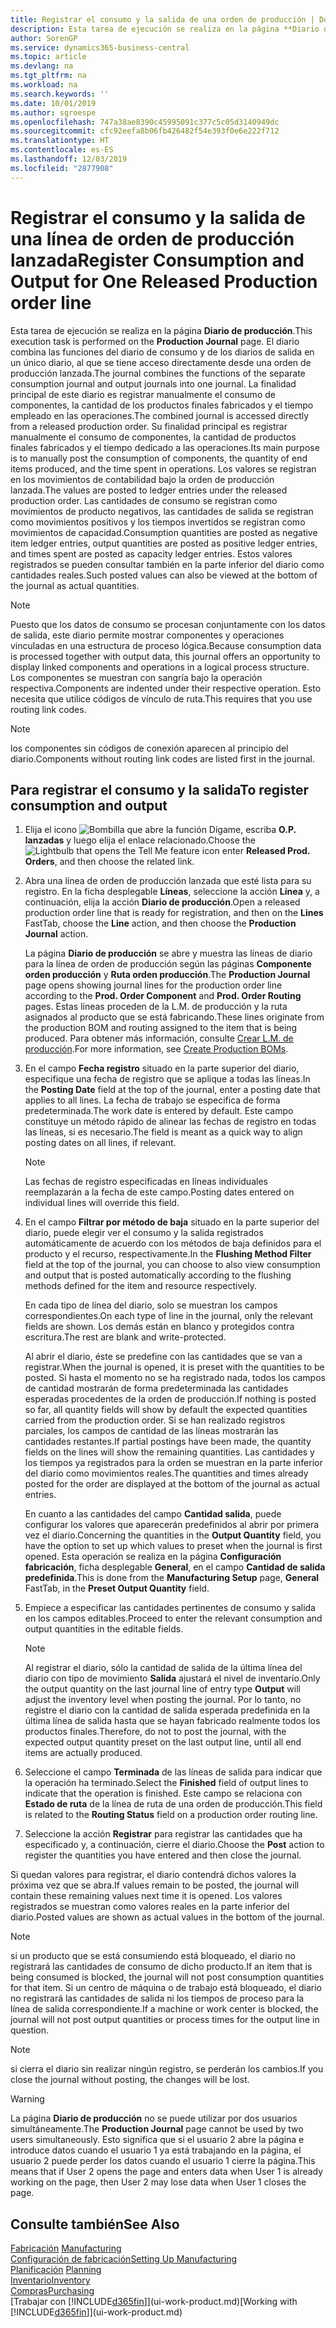 ```yaml
---
title: Registrar el consumo y la salida de una orden de producción | Documentos de Microsoft
description: Esta tarea de ejecución se realiza en la página **Diario de producción**. El diario combina las funciones del diario de consumo y de los diarios de salida en un único diario, al que se tiene acceso directamente desde una orden de producción lanzada. La finalidad principal de este diario es registrar manualmente el consumo de componentes, la cantidad de los productos finales fabricados y el tiempo empleado en las operaciones. Su finalidad principal es registrar manualmente el consumo de componentes, la cantidad de productos finales fabricados y el tiempo dedicado a las operaciones.
author: SorenGP
ms.service: dynamics365-business-central
ms.topic: article
ms.devlang: na
ms.tgt_pltfrm: na
ms.workload: na
ms.search.keywords: ''
ms.date: 10/01/2019
ms.author: sgroespe
ms.openlocfilehash: 747a38ae8390c45995091c377c5c05d3140949dc
ms.sourcegitcommit: cfc92eefa8b06fb426482f54e393f0e6e222f712
ms.translationtype: HT
ms.contentlocale: es-ES
ms.lasthandoff: 12/03/2019
ms.locfileid: "2877908"
---
```

# <a name="register-consumption-and-output-for-one-released-production-order-line"></a><span data-ttu-id="43e1a-106">Registrar el consumo y la salida de una línea de orden de producción lanzada</span><span class="sxs-lookup"><span data-stu-id="43e1a-106">Register Consumption and Output for One Released Production order line</span></span>
<span data-ttu-id="43e1a-107">Esta tarea de ejecución se realiza en la página **Diario de producción**.</span><span class="sxs-lookup"><span data-stu-id="43e1a-107">This execution task is performed on the **Production Journal** page.</span></span> <span data-ttu-id="43e1a-108">El diario combina las funciones del diario de consumo y de los diarios de salida en un único diario, al que se tiene acceso directamente desde una orden de producción lanzada.</span><span class="sxs-lookup"><span data-stu-id="43e1a-108">The journal combines the functions of the separate consumption journal and output journals into one journal.</span></span> <span data-ttu-id="43e1a-109">La finalidad principal de este diario es registrar manualmente el consumo de componentes, la cantidad de los productos finales fabricados y el tiempo empleado en las operaciones.</span><span class="sxs-lookup"><span data-stu-id="43e1a-109">The combined journal is accessed directly from a released production order.</span></span> <span data-ttu-id="43e1a-110">Su finalidad principal es registrar manualmente el consumo de componentes, la cantidad de productos finales fabricados y el tiempo dedicado a las operaciones.</span><span class="sxs-lookup"><span data-stu-id="43e1a-110">Its main purpose is to manually post the consumption of components, the quantity of end items produced, and the time spent in operations.</span></span> <span data-ttu-id="43e1a-111">Los valores se registran en los movimientos de contabilidad bajo la orden de producción lanzada.</span><span class="sxs-lookup"><span data-stu-id="43e1a-111">The values are posted to ledger entries under the released production order.</span></span> <span data-ttu-id="43e1a-112">Las cantidades de consumo se registran como movimientos de producto negativos, las cantidades de salida se registran como movimientos positivos y los tiempos invertidos se registran como movimientos de capacidad.</span><span class="sxs-lookup"><span data-stu-id="43e1a-112">Consumption quantities are posted as negative item ledger entries, output quantities are posted as positive ledger entries, and times spent are posted as capacity ledger entries.</span></span> <span data-ttu-id="43e1a-113">Estos valores registrados se pueden consultar también en la parte inferior del diario como cantidades reales.</span><span class="sxs-lookup"><span data-stu-id="43e1a-113">Such posted values can also be viewed at the bottom of the journal as actual quantities.</span></span>  

> [!NOTE]  
>  <span data-ttu-id="43e1a-114">Puesto que los datos de consumo se procesan conjuntamente con los datos de salida, este diario permite mostrar componentes y operaciones vinculadas en una estructura de proceso lógica.</span><span class="sxs-lookup"><span data-stu-id="43e1a-114">Because consumption data is processed together with output data, this journal offers an opportunity to display linked components and operations in a logical process structure.</span></span> <span data-ttu-id="43e1a-115">Los componentes se muestran con sangría bajo la operación respectiva.</span><span class="sxs-lookup"><span data-stu-id="43e1a-115">Components are indented under their respective operation.</span></span> <span data-ttu-id="43e1a-116">Esto necesita que utilice códigos de vínculo de ruta.</span><span class="sxs-lookup"><span data-stu-id="43e1a-116">This requires that you use routing link codes.</span></span>  

> [!NOTE]  
>  <span data-ttu-id="43e1a-117">los componentes sin códigos de conexión aparecen al principio del diario.</span><span class="sxs-lookup"><span data-stu-id="43e1a-117">Components without routing link codes are listed first in the journal.</span></span>  

## <a name="to-register-consumption-and-output"></a><span data-ttu-id="43e1a-118">Para registrar el consumo y la salida</span><span class="sxs-lookup"><span data-stu-id="43e1a-118">To register consumption and output</span></span>  
1.  <span data-ttu-id="43e1a-119">Elija el icono ![Bombilla que abre la función Dígame](media/ui-search/search_small.png "Dígame qué desea hacer"), escriba **O.P. lanzadas** y luego elija el enlace relacionado.</span><span class="sxs-lookup"><span data-stu-id="43e1a-119">Choose the ![Lightbulb that opens the Tell Me feature](media/ui-search/search_small.png "Tell me what you want to do") icon enter **Released Prod. Orders**, and then choose the related link.</span></span>  
2.  <span data-ttu-id="43e1a-120">Abra una línea de orden de producción lanzada que esté lista para su registro. En la ficha desplegable **Líneas**, seleccione la acción **Línea** y, a continuación, elija la acción **Diario de producción**.</span><span class="sxs-lookup"><span data-stu-id="43e1a-120">Open a released production order line that is ready for registration, and then on the **Lines** FastTab, choose the **Line** action, and then choose the **Production Journal** action.</span></span>  

    <span data-ttu-id="43e1a-121">La página **Diario de producción** se abre y muestra las líneas de diario para la línea de orden de producción según las páginas **Componente orden producción** y **Ruta orden producción**.</span><span class="sxs-lookup"><span data-stu-id="43e1a-121">The **Production Journal** page opens showing journal lines for the production order line according to the **Prod. Order Component** and **Prod. Order Routing** pages.</span></span> <span data-ttu-id="43e1a-122">Estas líneas proceden de la L.M. de producción y la ruta asignados al producto que se está fabricando.</span><span class="sxs-lookup"><span data-stu-id="43e1a-122">These lines originate from the production BOM and routing assigned to the item that is being produced.</span></span> <span data-ttu-id="43e1a-123">Para obtener más información, consulte [Crear L.M. de producción](production-how-to-create-routings.md).</span><span class="sxs-lookup"><span data-stu-id="43e1a-123">For more information, see [Create Production BOMs](production-how-to-create-routings.md).</span></span>  

3.  <span data-ttu-id="43e1a-124">En el campo **Fecha registro** situado en la parte superior del diario, especifique una fecha de registro que se aplique a todas las líneas.</span><span class="sxs-lookup"><span data-stu-id="43e1a-124">In the **Posting Date** field at the top of the journal, enter a posting date that applies to all lines.</span></span> <span data-ttu-id="43e1a-125">La fecha de trabajo se especifica de forma predeterminada.</span><span class="sxs-lookup"><span data-stu-id="43e1a-125">The work date is entered by default.</span></span> <span data-ttu-id="43e1a-126">Este campo constituye un método rápido de alinear las fechas de registro en todas las líneas, si es necesario.</span><span class="sxs-lookup"><span data-stu-id="43e1a-126">The field is meant as a quick way to align posting dates on all lines, if relevant.</span></span>  

    > [!NOTE]  
    >  <span data-ttu-id="43e1a-127">Las fechas de registro especificadas en líneas individuales reemplazarán a la fecha de este campo.</span><span class="sxs-lookup"><span data-stu-id="43e1a-127">Posting dates entered on individual lines will override this field.</span></span>  

4.  <span data-ttu-id="43e1a-128">En el campo **Filtrar por método de baja** situado en la parte superior del diario, puede elegir ver el consumo y la salida registrados automáticamente de acuerdo con los métodos de baja definidos para el producto y el recurso, respectivamente.</span><span class="sxs-lookup"><span data-stu-id="43e1a-128">In the **Flushing Method Filter** field at the top of the journal, you can choose to also view consumption and output that is posted automatically according to the flushing methods defined for the item and resource respectively.</span></span>  

    <span data-ttu-id="43e1a-129">En cada tipo de línea del diario, solo se muestran los campos correspondientes.</span><span class="sxs-lookup"><span data-stu-id="43e1a-129">On each type of line in the journal, only the relevant fields are shown.</span></span> <span data-ttu-id="43e1a-130">Los demás están en blanco y protegidos contra escritura.</span><span class="sxs-lookup"><span data-stu-id="43e1a-130">The rest are blank and write-protected.</span></span>  

    <span data-ttu-id="43e1a-131">Al abrir el diario, éste se predefine con las cantidades que se van a registrar.</span><span class="sxs-lookup"><span data-stu-id="43e1a-131">When the journal is opened, it is preset with the quantities to be posted.</span></span> <span data-ttu-id="43e1a-132">Si hasta el momento no se ha registrado nada, todos los campos de cantidad mostrarán de forma predeterminada las cantidades esperadas procedentes de la orden de producción.</span><span class="sxs-lookup"><span data-stu-id="43e1a-132">If nothing is posted so far, all quantity fields will show by default the expected quantities carried from the production order.</span></span> <span data-ttu-id="43e1a-133">Si se han realizado registros parciales, los campos de cantidad de las líneas mostrarán las cantidades restantes.</span><span class="sxs-lookup"><span data-stu-id="43e1a-133">If partial postings have been made, the quantity fields on the lines will show the remaining quantities.</span></span> <span data-ttu-id="43e1a-134">Las cantidades y los tiempos ya registrados para la orden se muestran en la parte inferior del diario como movimientos reales.</span><span class="sxs-lookup"><span data-stu-id="43e1a-134">The quantities and times already posted for the order are displayed at the bottom of the journal as actual entries.</span></span>  

    <span data-ttu-id="43e1a-135">En cuanto a las cantidades del campo **Cantidad salida**, puede configurar los valores que aparecerán predefinidos al abrir por primera vez el diario.</span><span class="sxs-lookup"><span data-stu-id="43e1a-135">Concerning the quantities in the **Output Quantity** field, you have the option to set up which values to preset when the journal is first opened.</span></span> <span data-ttu-id="43e1a-136">Esta operación se realiza en la página **Configuración fabricación**, ficha desplegable **General**, en el campo **Cantidad de salida predefinida**.</span><span class="sxs-lookup"><span data-stu-id="43e1a-136">This is done from the **Manufacturing Setup** page, **General** FastTab, in the **Preset Output Quantity** field.</span></span>

5.  <span data-ttu-id="43e1a-137">Empiece a especificar las cantidades pertinentes de consumo y salida en los campos editables.</span><span class="sxs-lookup"><span data-stu-id="43e1a-137">Proceed to enter the relevant consumption and output quantities in the editable fields.</span></span>  

    > [!NOTE]  
    >  <span data-ttu-id="43e1a-138">Al registrar el diario, sólo la cantidad de salida de la última línea del diario con tipo de movimiento **Salida** ajustará el nivel de inventario.</span><span class="sxs-lookup"><span data-stu-id="43e1a-138">Only the output quantity on the last journal line of entry type **Output** will adjust the inventory level when posting the journal.</span></span> <span data-ttu-id="43e1a-139">Por lo tanto, no registre el diario con la cantidad de salida esperada predefinida en la última línea de salida hasta que se hayan fabricado realmente todos los productos finales.</span><span class="sxs-lookup"><span data-stu-id="43e1a-139">Therefore, do not to post the journal, with the expected output quantity preset on the last output line, until all end items are actually produced.</span></span>  

6.  <span data-ttu-id="43e1a-140">Seleccione el campo **Terminada** de las líneas de salida para indicar que la operación ha terminado.</span><span class="sxs-lookup"><span data-stu-id="43e1a-140">Select the **Finished** field of output lines to indicate that the operation is finished.</span></span> <span data-ttu-id="43e1a-141">Este campo se relaciona con **Estado de ruta** de la línea de ruta de una orden de producción.</span><span class="sxs-lookup"><span data-stu-id="43e1a-141">This field is related to the **Routing Status** field on a production order routing line.</span></span>  
7.  <span data-ttu-id="43e1a-142">Seleccione la acción **Registrar** para registrar las cantidades que ha especificado y, a continuación, cierre el diario.</span><span class="sxs-lookup"><span data-stu-id="43e1a-142">Choose the **Post** action to register the quantities you have entered and then close the journal.</span></span>  

<span data-ttu-id="43e1a-143">Si quedan valores para registrar, el diario contendrá dichos valores la próxima vez que se abra.</span><span class="sxs-lookup"><span data-stu-id="43e1a-143">If values remain to be posted, the journal will contain these remaining values next time it is opened.</span></span> <span data-ttu-id="43e1a-144">Los valores registrados se muestran como valores reales en la parte inferior del diario.</span><span class="sxs-lookup"><span data-stu-id="43e1a-144">Posted values are shown as actual values in the bottom of the journal.</span></span>  

> [!NOTE]  
>  <span data-ttu-id="43e1a-145"> si un producto que se está consumiendo está bloqueado, el diario no registrará las cantidades de consumo de dicho producto.</span><span class="sxs-lookup"><span data-stu-id="43e1a-145">If an item that is being consumed is blocked, the journal will not post consumption quantities for that item.</span></span> <span data-ttu-id="43e1a-146">Si un centro de máquina o de trabajo está bloqueado, el diario no registrará las cantidades de salida ni los tiempos de proceso para la línea de salida correspondiente.</span><span class="sxs-lookup"><span data-stu-id="43e1a-146">If a machine or work center is blocked, the journal will not post output quantities or process times for the output line in question.</span></span>  

> [!NOTE]  
>  <span data-ttu-id="43e1a-147">si cierra el diario sin realizar ningún registro, se perderán los cambios.</span><span class="sxs-lookup"><span data-stu-id="43e1a-147">If you close the journal without posting, the changes will be lost.</span></span>  

> [!WARNING]  
>  <span data-ttu-id="43e1a-148">La página **Diario de producción** no se puede utilizar por dos usuarios simultáneamente.</span><span class="sxs-lookup"><span data-stu-id="43e1a-148">The **Production Journal** page cannot be used by two users simultaneously.</span></span> <span data-ttu-id="43e1a-149">Esto significa que si el usuario 2 abre la página e introduce datos cuando el usuario 1 ya está trabajando en la página, el usuario 2 puede perder los datos cuando el usuario 1 cierre la página.</span><span class="sxs-lookup"><span data-stu-id="43e1a-149">This means that if User 2 opens the page and enters data when User 1 is already working on the page, then User 2 may lose data when User 1 closes the page.</span></span>  

## <a name="see-also"></a><span data-ttu-id="43e1a-150">Consulte también</span><span class="sxs-lookup"><span data-stu-id="43e1a-150">See Also</span></span>  
<span data-ttu-id="43e1a-151">[Fabricación](production-manage-manufacturing.md)  </span><span class="sxs-lookup"><span data-stu-id="43e1a-151">[Manufacturing](production-manage-manufacturing.md)  </span></span>  
[<span data-ttu-id="43e1a-152">Configuración de fabricación</span><span class="sxs-lookup"><span data-stu-id="43e1a-152">Setting Up Manufacturing</span></span>](production-configure-production-processes.md)  
<span data-ttu-id="43e1a-153">[Planificación](production-planning.md)    </span><span class="sxs-lookup"><span data-stu-id="43e1a-153">[Planning](production-planning.md)    </span></span>  
[<span data-ttu-id="43e1a-154">Inventario</span><span class="sxs-lookup"><span data-stu-id="43e1a-154">Inventory</span></span>](inventory-manage-inventory.md)  
[<span data-ttu-id="43e1a-155">Compras</span><span class="sxs-lookup"><span data-stu-id="43e1a-155">Purchasing</span></span>](purchasing-manage-purchasing.md)  
<span data-ttu-id="43e1a-156">[Trabajar con [!INCLUDE[d365fin](includes/d365fin_md.md)]](ui-work-product.md)</span><span class="sxs-lookup"><span data-stu-id="43e1a-156">[Working with [!INCLUDE[d365fin](includes/d365fin_md.md)]](ui-work-product.md)</span></span>
